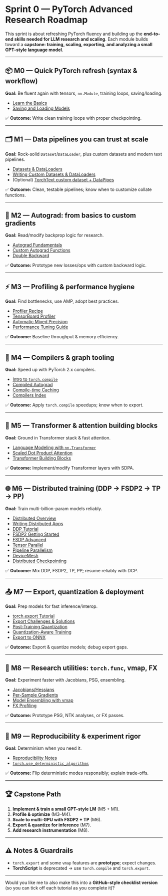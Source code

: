 # Sprint 0 — PyTorch Advanced Research Roadmap

This sprint is about refreshing PyTorch fluency and building up the **end-to-end skills needed for LLM research and scaling**.
Each module builds toward a **capstone: training, scaling, exporting, and analyzing a small GPT-style language model**.

---

## 📦 M0 — Quick PyTorch refresh (syntax & workflow)

**Goal:** Be fluent again with tensors, `nn.Module`, training loops, saving/loading.

* [Learn the Basics](https://docs.pytorch.org/tutorials/beginner/basics/index.html?utm_source=chatgpt.com)
* [Saving and Loading Models](https://docs.pytorch.org/tutorials/beginner/saving_loading_models.html?utm_source=chatgpt.com)

✅ **Outcome:** Write clean training loops with proper checkpointing.

---

## 🗂 M1 — Data pipelines you can trust at scale

**Goal:** Rock-solid `Dataset`/`DataLoader`, plus custom datasets and modern text pipelines.

* [Datasets & DataLoaders](https://docs.pytorch.org/tutorials/beginner/basics/data_tutorial.html?utm_source=chatgpt.com)
* [Writing Custom Datasets & DataLoaders](https://docs.pytorch.org/tutorials/beginner/data_loading_tutorial?utm_source=chatgpt.com)
* (Optional) [TorchText custom dataset + DataPipes](https://docs.pytorch.org/tutorials/_downloads/e80c8c5b8a71514d0905366c448448c0/torchtext_custom_dataset_tutorial.py?utm_source=chatgpt.com)

✅ **Outcome:** Clean, testable pipelines; know when to customize collate functions.

---

## 🔄 M2 — Autograd: from basics to custom gradients

**Goal:** Read/modify backprop logic for research.

* [Autograd Fundamentals](https://docs.pytorch.org/tutorials/beginner/basics/autogradqs_tutorial.html?utm_source=chatgpt.com)
* [Custom Autograd Functions](https://docs.pytorch.org/tutorials//beginner/examples_autograd/polynomial_custom_function.html?utm_source=chatgpt.com)
* [Double Backward](https://docs.pytorch.org/tutorials/intermediate/custom_function_double_backward_tutorial.html?utm_source=chatgpt.com)

✅ **Outcome:** Prototype new losses/ops with custom backward logic.

---

## ⚡ M3 — Profiling & performance hygiene

**Goal:** Find bottlenecks, use AMP, adopt best practices.

* [Profiler Recipe](https://docs.pytorch.org/tutorials/recipes/recipes/profiler_recipe.html?utm_source=chatgpt.com)
* [TensorBoard Profiler](https://docs.pytorch.org/tutorials/intermediate/tensorboard_profiler_tutorial.html?utm_source=chatgpt.com)
* [Automatic Mixed Precision](https://docs.pytorch.org/tutorials/recipes/recipes/amp_recipe.html?utm_source=chatgpt.com)
* [Performance Tuning Guide](https://docs.pytorch.org/tutorials/recipes/recipes/tuning_guide.html?utm_source=chatgpt.com)

✅ **Outcome:** Baseline throughput & memory efficiency.

---

## 🚀 M4 — Compilers & graph tooling

**Goal:** Speed up with PyTorch 2.x compilers.

* [Intro to `torch.compile`](https://docs.pytorch.org/tutorials/intermediate/torch_compile_tutorial.html?utm_source=chatgpt.com)
* [Compiled Autograd](https://docs.pytorch.org/tutorials/intermediate/compiled_autograd_tutorial.html?utm_source=chatgpt.com)
* [Compile-time Caching](https://docs.pytorch.org/tutorials/recipes/torch_compile_caching_tutorial.html?utm_source=chatgpt.com)
* [Compilers Index](https://docs.pytorch.org/tutorials/compilers_index.html?utm_source=chatgpt.com)

✅ **Outcome:** Apply `torch.compile` speedups; know when to export.

---

## 🧩 M5 — Transformer & attention building blocks

**Goal:** Ground in Transformer stack & fast attention.

* [Language Modeling with `nn.Transformer`](https://docs.pytorch.org/tutorials/_downloads/aa3898eb04d468790e00cb42405b1c23/transformer_tutorial.py?utm_source=chatgpt.com)
* [Scaled Dot Product Attention](https://docs.pytorch.org/tutorials/intermediate/scaled_dot_product_attention_tutorial.html?utm_source=chatgpt.com)
* [Transformer Building Blocks](https://docs.pytorch.org/tutorials/intermediate/transformer_building_blocks.html?utm_source=chatgpt.com)

✅ **Outcome:** Implement/modify Transformer layers with SDPA.

---

## 🌐 M6 — Distributed training (DDP → FSDP2 → TP → PP)

**Goal:** Train multi-billion-param models reliably.

* [Distributed Overview](https://docs.pytorch.org/tutorials/beginner/dist_overview.html?utm_source=chatgpt.com)
* [Writing Distributed Apps](https://docs.pytorch.org/tutorials/intermediate/dist_tuto.html?utm_source=chatgpt.com)
* [DDP Tutorial](https://docs.pytorch.org/tutorials/intermediate/ddp_tutorial.html?utm_source=chatgpt.com)
* [FSDP2 Getting Started](https://docs.pytorch.org/tutorials//intermediate/FSDP_tutorial.html?utm_source=chatgpt.com)
* [FSDP Advanced](https://docs.pytorch.org/tutorials/intermediate/FSDP_advanced_tutorial.html?utm_source=chatgpt.com)
* [Tensor Parallel](https://docs.pytorch.org/tutorials/intermediate/TP_tutorial.html?utm_source=chatgpt.com)
* [Pipeline Parallelism](https://docs.pytorch.org/tutorials/intermediate/pipelining_tutorial.html?utm_source=chatgpt.com)
* [DeviceMesh](https://docs.pytorch.org/tutorials/recipes/distributed_device_mesh.html?utm_source=chatgpt.com)
* [Distributed Checkpointing](https://docs.pytorch.org/tutorials/recipes/distributed_checkpoint_recipe.html?utm_source=chatgpt.com)

✅ **Outcome:** Mix DDP, FSDP2, TP, PP; resume reliably with DCP.

---

## 📤 M7 — Export, quantization & deployment

**Goal:** Prep models for fast inference/interop.

* [torch.export Tutorial](https://docs.pytorch.org/tutorials/intermediate/torch_export_tutorial.html?utm_source=chatgpt.com)
* [Export Challenges & Solutions](https://docs.pytorch.org/tutorials/recipes/torch_export_challenges_solutions.html?utm_source=chatgpt.com)
* [Post-Training Quantization](https://docs.pytorch.org/tutorials/prototype/pt2e_quant_ptq.html?utm_source=chatgpt.com)
* [Quantization-Aware Training](https://docs.pytorch.org/tutorials/prototype/pt2e_quant_qat.html?utm_source=chatgpt.com)
* [Export to ONNX](https://docs.pytorch.org/tutorials/beginner/onnx/export_simple_model_to_onnx_tutorial.html?utm_source=chatgpt.com)

✅ **Outcome:** Export & quantize models; debug export gaps.

---

## 🔬 M8 — Research utilities: `torch.func`, vmap, FX

**Goal:** Experiment faster with Jacobians, PSG, ensembling.

* [Jacobians/Hessians](https://docs.pytorch.org/tutorials/intermediate/jacobians_hessians.html?utm_source=chatgpt.com)
* [Per-Sample Gradients](https://docs.pytorch.org/tutorials/intermediate/per_sample_grads.html?utm_source=chatgpt.com)
* [Model Ensembling with vmap](https://docs.pytorch.org/tutorials/intermediate/ensembling.html?utm_source=chatgpt.com)
* [FX Profiling](https://docs.pytorch.org/tutorials/intermediate/fx_profiling_tutorial.html?utm_source=chatgpt.com)

✅ **Outcome:** Prototype PSG, NTK analyses, or FX passes.

---

## 🎯 M9 — Reproducibility & experiment rigor

**Goal:** Determinism when you need it.

* [Reproducibility Notes](https://docs.pytorch.org/docs/stable/notes/randomness.html?utm_source=chatgpt.com)
* [`torch.use_deterministic_algorithms`](https://docs.pytorch.org/docs/stable/generated/torch.use_deterministic_algorithms.html?utm_source=chatgpt.com)

✅ **Outcome:** Flip deterministic modes responsibly; explain trade-offs.

---

## 🏆 Capstone Path

1. **Implement & train a small GPT-style LM** (M5 + M1).
2. **Profile & optimize** (M3–M4).
3. **Scale to multi-GPU with FSDP2 + TP** (M6).
4. **Export & quantize for inference** (M7).
5. **Add research instrumentation** (M8).

---

## ⚠️ Notes & Guardrails

* `torch.export` and some `vmap` features are **prototype**; expect changes.
* **TorchScript** is deprecated → use `torch.compile` and `torch.export`.

---

Would you like me to also make this into a **GitHub-style checklist version** (so you can tick off each tutorial as you complete it)?

